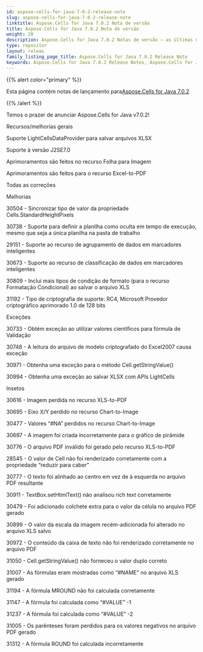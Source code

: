 ```yaml
---
id: aspose-cells-for-java-7-0-2-release-note
slug: aspose-cells-for-java-7-0-2-release-note
linktitle: Aspose.Cells for Java 7.0.2 Nota de versão
title: Aspose.Cells for Java 7.0.2 Nota de versão
weight: 20
description: Aspose.Cells for Java 7.0.2 Notas de versão – as últimas melhorias, novos recursos e correções
type: repositor
layout: releas
family_listing_page_title: Aspose.Cells for Java 7.0.2 Release Note
keywords: Aspose.Cells for Java 7.0.2 Release Notes, Aspose.Cells for Java 7.0.2 updates and fixe
---
```

{{% alert color="primary" %}} 

 Esta página contém notas de lançamento para[Aspose.Cells for Java 7.0.2](https://releases.aspose.com/cells/java/new-releases/aspose.cells-for-java-7.0.2/)

{{% /alert %}} 

 Temos o prazer de anunciar Aspose.Cells for Java v7.0.2!

 Recursos/melhorias gerais

 Suporte LightCellsDataProvider para salvar arquivos XLSX

 Suporte à versão J2SE7.0

 Aprimoramentos são feitos no recurso Folha para Imagem

 Aprimoramentos são feitos para o recurso Excel-to-PDF



 Todas as correções



 Melhorias

 30504 - Sincronizar tipo de valor da propriedade Cells.StandardHeightPixels

 30738 - Suporte para definir a planilha como oculta em tempo de execução, mesmo que seja a única planilha na pasta de trabalho

 29151 - Suporte ao recurso de agrupamento de dados em marcadores inteligentes

 30673 - Suporte ao recurso de classificação de dados em marcadores inteligentes

30809 - Inclui mais tipos de condição de formato (para o recurso Formatação Condicional) ao salvar o arquivo XLS

 31192 - Tipo de criptografia de suporte: RC4, Microsoft Provedor criptográfico aprimorado 1.0 de 128 bits

 Exceções

 30733 - Obtém exceção ao utilizar valores científicos para fórmula de Validação

 30748 - A leitura do arquivo de modelo criptografado do Excel2007 causa exceção

 30971 - Obtenha uma exceção para o método Cell.getStringValue()

 30994 - Obtenha uma exceção ao salvar XLSX com APIs LightCells

Insetos

 30616 - Imagem perdida no recurso XLS-to-PDF

 30695 - Eixo X/Y perdido no recurso Chart-to-Image

 30477 - Valores “#NA” perdidos no recurso Chart-to-Image

 30697 - A imagem foi criada incorretamente para o gráfico de pirâmide

 30776 - O arquivo PDF inválido foi gerado pelo recurso XLS-to-PDF

 28545 - O valor de Cell não foi renderizado corretamente com a propriedade “reduzir para caber”

30777 - O texto foi alinhado ao centro em vez de à esquerda no arquivo PDF resultante

 30911 - TextBox.setHtmlText() não analisou rich text corretamente

 30479 - Foi adicionado colchete extra para o valor da célula no arquivo PDF gerado

 30899 - O valor da escala da imagem recém-adicionada foi alterado no arquivo XLS salvo

 30972 - O conteúdo da caixa de texto não foi renderizado corretamente no arquivo PDF

 31050 - Cell.getStringValue() não forneceu o valor duplo correto

 31007 - As fórmulas eram mostradas como “#NAME” no arquivo XLS gerado

 31194 - A fórmula MROUND não foi calculada corretamente

 31147 - A fórmula foi calculada como “#VALUE” -1

 31237 - A fórmula foi calculada como “#VALUE” -2

 31005 - Os parênteses foram perdidos para os valores negativos no arquivo PDF gerado

 31312 - A fórmula ROUND foi calculada incorretamente
